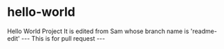 # hello-world
Hello World Project
It is edited from Sam whose branch name is 'readme-edit'
--- This is for pull request ---
